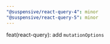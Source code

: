 ```yaml
---
"@suspensive/react-query-4": minor
"@suspensive/react-query-5": minor
---
```


feat(react-query): add `mutationOptions`
